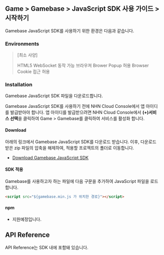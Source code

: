 ## Game > Gamebase > JavaScript SDK 사용 가이드 > 시작하기

Gamebase JavaScript SDK를 사용하기 위한 환경은 다음과 같습니다.

### Environments

> [최소 사양]
>
> HTML5 WebSocket 동작 가능 브라우져
> Brower Popup 허용
> Browser Cookie 접근 허용

### Installation

Gamebase JavaScript SDK 파일을 다운로드합니다.

Gamebase JavaScript SDK를 사용하기 전에 NHN Cloud Console에서 앱 아이디를 발급받아야 합니다. 앱 아이디를 발급받으려면 NHN Cloud  Console에서 **(+)서비스 선택**을 클릭하여 Game > Gamebase를 클릭하여 서비스를 활성화 합니다.

#### Download
아래의 링크에서 Gamebase JavaScript SDK를 다운로드 받습니다. 이후, 다운로드 받은 zip 파일의 압축을 해제하여, 적용할 프로젝트의 폴더로 이동합니다.
* [Download Gamebase JavaScript SDK](/Download/#game-gamebase)


#### SDK 적용
Gamebase를 사용하고자 하는 파일에 다음 구문을 추가하여 JavaScript 파일을 로드합니다.

```html
<script src="${gamebase.min.js 가 위치한 경로}"></script>
```


#### npm

* 지원예정입니다.



## API Reference

API Reference는 SDK 내에 포함돼 있습니다.
